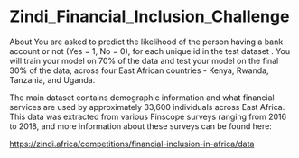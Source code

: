 # Zindi_Financial_Inclusion_Challenge
About You are asked to predict the likelihood of the person having a bank account or not (Yes = 1, No = 0), for each unique id in the test dataset . You will train your model on 70% of the data and test your model on the final 30% of the data, across four East African countries - Kenya, Rwanda, Tanzania, and Uganda.  

The main dataset contains demographic information and what financial services are used by approximately 33,600 individuals across East Africa. This data was extracted from various Finscope surveys ranging from 2016 to 2018, and more information about these surveys can be found here:

https://zindi.africa/competitions/financial-inclusion-in-africa/data 
